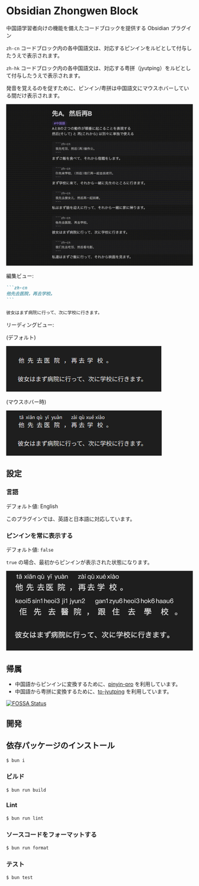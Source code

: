 # Obsidian Zhongwen Block

中国語学習者向けの機能を備えたコードブロックを提供する Obsidian プラグイン

`zh-cn` コードブロック内の各中国語文は、対応するピンインをルビとして付与したうえで表示されます。

`zh-hk` コードブロック内の各中国語文は、対応する粤拼（jyutping）をルビとして付与したうえで表示されます。

発音を覚えるのを促すために、ピンイン/粤拼は中国語文にマウスホバーしている間だけ表示されます。

![Screen recording](images/screen-recording.gif)

編集ビュー:

````markdown
```zh-cn
他先去医院，再去学校。
```

彼女はまず病院に行って、次に学校に行きます。
````

リーディングビュー:

(デフォルト)

![Reading view (default)](images/reading-view-default.png)

(マウスホバー時)

![Reading view (on hover)](images/reading-view-on-hover.png)

## 設定

### 言語

デフォルト値: English

このプラグインでは、英語と日本語に対応しています。

### ピンインを常に表示する

デフォルト値: `false`

`true` の場合、最初からピンインが表示された状態になります。

![Reading view (Always show)](images/reading-view-always-show.png)

## 帰属

- 中国語からピンインに変換するために、[pinyin-pro](https://github.com/zh-lx/pinyin-pro) を利用しています。
- 中国語から粤拼に変換するために、[to-jyutping](https://github.com/CanCLID/to-jyutping) を利用しています。

[![FOSSA Status](https://app.fossa.com/api/projects/git%2Bgithub.com%2F0918nobita%2Fobsidian-zhongwen-block.svg?type=large&issueType=license)](https://app.fossa.com/projects/git%2Bgithub.com%2F0918nobita%2Fobsidian-zhongwen-block?ref=badge_large&issueType=license)

## 開発

## 依存パッケージのインストール

```bash
$ bun i
```

### ビルド

```bash
$ bun run build
```

### Lint

```bash
$ bun run lint
```

### ソースコードをフォーマットする

```bash
$ bun run format
```

### テスト

```bash
$ bun test
```
